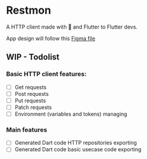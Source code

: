 # Restmon

A HTTP client made with 💚 and Flutter to Flutter devs.

App design will follow this 
<a href="https://www.figma.com/file/8eJcNNCEOn9NIAIVOd6LZl/Restmon?node-id=0%3A1">
    Figma file
</a>

## WIP - Todolist

### Basic HTTP client features:
- [ ] Get requests
- [ ] Post requests
- [ ] Put requests
- [ ] Patch requests
- [ ] Environment (variables and tokens) managing

### Main features
- [ ] Generated Dart code HTTP repositories exporting
- [ ] Generated Dart code basic usecase code exporting